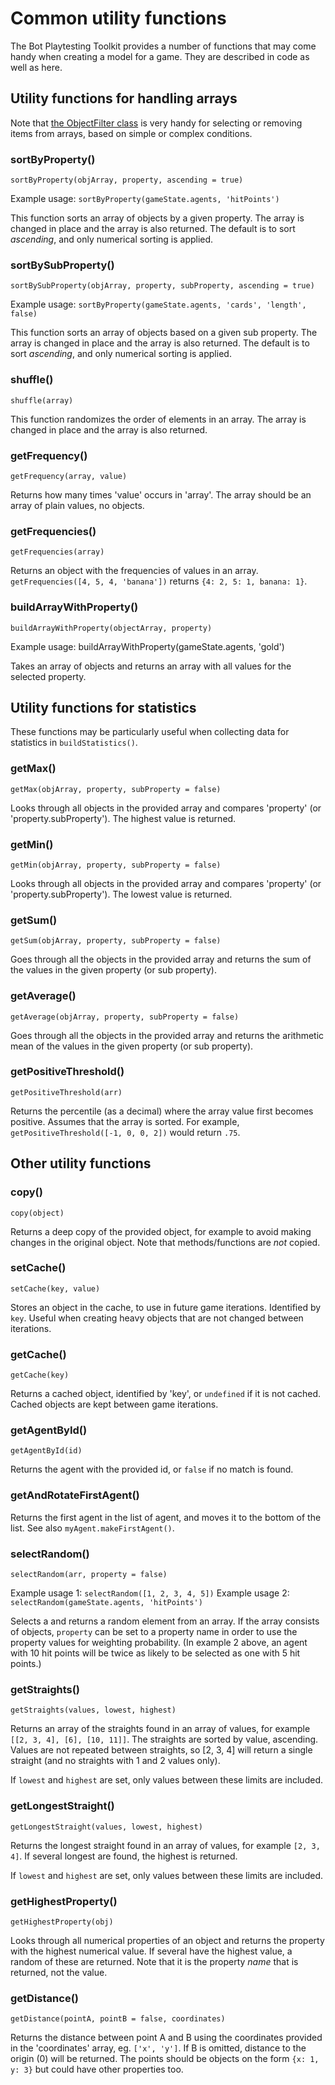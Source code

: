 # Common utility functions

The Bot Playtesting Toolkit provides a number of functions that may come handy when creating a model for a game. They are described in code as well as here.

## Utility functions for handling arrays

Note that [the ObjectFilter class](35-ObjectFilter-class.md) is very handy for selecting or removing items from arrays, based on simple or complex conditions.

### sortByProperty()

`sortByProperty(objArray, property, ascending = true)`

Example usage: `sortByProperty(gameState.agents, 'hitPoints')`

This function sorts an array of objects by a given property. The array is changed in place and the array is also returned. The default is to sort _ascending_, and only numerical sorting is applied.

### sortBySubProperty()

`sortBySubProperty(objArray, property, subProperty, ascending = true)`

Example usage: `sortByProperty(gameState.agents, 'cards', 'length', false)`

This function sorts an array of objects based on a given sub property. The array is changed in place and the array is also returned. The default is to sort _ascending_, and only numerical sorting is applied.

### shuffle()

`shuffle(array)`

This function randomizes the order of elements in an array. The array is changed in place and the array is also returned.

### getFrequency()

`getFrequency(array, value)`

Returns how many times 'value' occurs in 'array'. The array should be an array of plain values, no objects.

### getFrequencies()

`getFrequencies(array)`

Returns an object with the frequencies of values in an array. `getFrequencies([4, 5, 4, 'banana'])` returns `{4: 2, 5: 1, banana: 1}`.

### buildArrayWithProperty()

`buildArrayWithProperty(objectArray, property)`

Example usage: buildArrayWithProperty(gameState.agents, 'gold')

Takes an array of objects and returns an array with all values for the selected property.

## Utility functions for statistics

These functions may be particularly useful when collecting data for statistics in `buildStatistics()`.

### getMax()

`getMax(objArray, property, subProperty = false)`

Looks through all objects in the provided array and compares 'property' (or 'property.subProperty'). The highest value is returned.

### getMin()

`getMin(objArray, property, subProperty = false)`

Looks through all objects in the provided array and compares 'property' (or 'property.subProperty'). The lowest value is returned.

### getSum()

`getSum(objArray, property, subProperty = false)`

Goes through all the objects in the provided array and returns the sum of the values in the given property (or sub property).

### getAverage()

`getAverage(objArray, property, subProperty = false)`

Goes through all the objects in the provided array and returns the arithmetic mean of the values in the given property (or sub property).

### getPositiveThreshold()

`getPositiveThreshold(arr)`

Returns the percentile (as a decimal) where the array value first becomes positive. Assumes that the array is sorted. For example, `getPositiveThreshold([-1, 0, 0, 2])` would return `.75`.

## Other utility functions

### copy()

`copy(object)`

Returns a deep copy of the provided object, for example to avoid making changes in the original object. Note that methods/functions are _not_ copied.

### setCache()

`setCache(key, value)`

Stores an object in the cache, to use in future game iterations. Identified by `key`. Useful when creating heavy objects that are not changed between iterations.

### getCache()

`getCache(key)`

Returns a cached object, identified by 'key', or `undefined` if it is not cached. Cached objects are kept between game iterations.

### getAgentById()

`getAgentById(id)`

Returns the agent with the provided id, or `false` if no match is found.

### getAndRotateFirstAgent()

Returns the first agent in the list of agent, and moves it to the bottom of the list. See also `myAgent.makeFirstAgent()`.

### selectRandom()

`selectRandom(arr, property = false)`

Example usage 1: `selectRandom([1, 2, 3, 4, 5])`
Example usage 2: `selectRandom(gameState.agents, 'hitPoints')`

Selects a and returns a random element from an array. If the array consists of objects, `property` can be set to a property name in order to use the property values for weighting probability. (In example 2 above, an agent with 10 hit points will be twice as likely to be selected as one with 5 hit points.)

### getStraights()

`getStraights(values, lowest, highest)`

Returns an array of the straights found in an array of values, for example `[[2, 3, 4], [6], [10, 11]]`. The straights are sorted by value, ascending. Values are not repeated between straights, so [2, 3, 4] will return a single straight (and no straights with 1 and 2 values only).

If `lowest` and `highest` are set, only values between these limits are included.

### getLongestStraight()

`getLongestStraight(values, lowest, highest)`

Returns the longest straight found in an array of values, for example `[2, 3, 4]`. If several longest are found, the highest is returned.

If `lowest` and `highest` are set, only values between these limits are included.

### getHighestProperty()

`getHighestProperty(obj)`

Looks through all numerical properties of an object and returns the property with the highest numerical value. If several have the highest value, a random of these are returned. Note that it is the property _name_ that is returned, not the value.

### getDistance()

`getDistance(pointA, pointB = false, coordinates)`

Returns the distance between point A and B using the coordinates provided in the 'coordinates' array, eg. `['x', 'y']`. If B is omitted, distance to the origin (0) will be returned. The points should be objects on the form `{x: 1, y: 3}` but could have other properties too.
